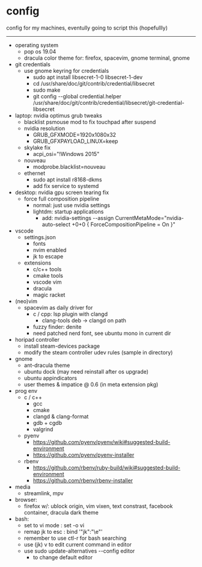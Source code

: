 # config
config for my machines, eventully going to script this (hopefullly)

---
- operating system
  - pop os 19.04
  - dracula color theme for: firefox, spacevim, gnome terminal, gnome 
- git credentials 
  - use gnome keyring for credentials
    - sudo apt install libsecret-1-0 libsecret-1-dev
    - cd /usr/share/doc/git/contrib/credential/libsecret
    - sudo make
    - git config --global credential.helper /usr/share/doc/git/contrib/credential/libsecret/git-credential-libsecret
- laptop: nvidia optimus grub tweaks
  - blacklist psmouse mod to fix touchpad after suspend
  - nvidia resolution 
    - GRUB_GFXMODE=1920x1080x32
    - GRUB_GFXPAYLOAD_LINUX=keep
  - skylake fix
    - acpi_osi=\"!Windows 2015\"
  - nouveau
    - modprobe.blacklist=nouveau
  - ethernet 
    - sudo apt install r8168-dkms
    - add fix service to systemd
- desktop: nvidia gpu screen tearing fix
  - force full composition pipeline
    - normal: just use nvidia settings
    - lightdm: startup applications
      - add: nvidia-settings --assign CurrentMetaMode="nvidia-auto-select +0+0 { ForceCompositionPipeline = On }"
- vscode
  - settings.json
    - fonts
    - nvim enabled
    - jk to escape 
  - extensions
    - c/c++ tools
    - cmake tools
    - vscode vim 
    - dracula 
    - magic racket 
- (neo)vim 
    - spacevim as daily driver for
      - c / cpp: lsp plugin with clangd
        - clang-tools deb -> clangd on path
      - fuzzy finder: denite
      - need patched nerd font, see ubuntu mono in current dir
- horipad controller
  - install steam-devices package
  - modify the steam controller udev rules (sample in directory)
- gnome
  - ant-dracula theme
  - ubuntu dock (may need reinstall after os upgrade)
  - ubuntu appindicators
  - user themes & impatice @ 0.6 (in meta extension pkg)
- prog env
  - c / c++
    - gcc
    - cmake
    - clangd & clang-format
    - gdb + cgdb
    - valgrind
  - pyenv
    - https://github.com/pyenv/pyenv/wiki#suggested-build-environment
    - https://github.com/pyenv/pyenv-installer
  - rbenv
    - https://github.com/rbenv/ruby-build/wiki#suggested-build-environment
    - https://github.com/rbenv/rbenv-installer
- media
  - streamlink, mpv
- browser:
  - firefox w/: ublock origin, vim vixen, text constrast, facebook container, dracula dark theme
- bash:
  - set to vi mode : set -o vi
  - remap jk to esc : bind '"jk":"\e"'
  - remember to use ctl-r for bash searching
  - use (jk) v to edit current command in editor
  - use sudo update-alternatives --config editor
    - to change default editor
